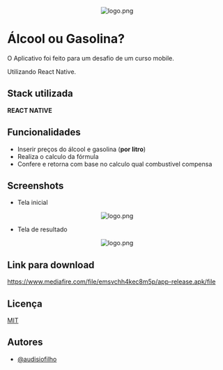 <p align="center">
  <img src="https://uploaddeimagens.com.br/images/003/864/195/full/logo.png?1652309328" alt="logo.png"/>
</p>

# Álcool ou Gasolina?

O Aplicativo foi feito para um desafio de um curso mobile.

Utilizando React Native.

## Stack utilizada

**REACT NATIVE**

## Funcionalidades

- Inserir preços do álcool e gasolina (**por litro**)
- Realiza o calculo da fórmula
- Confere e retorna com base no calculo qual combustivel compensa

## Screenshots

- Tela inicial

<p align="center">
  <img src="https://uploaddeimagens.com.br/images/003/864/230/full/Capturar.PNG?1652311508" alt="logo.png"/>
</p>

- Tela de resultado
<p align="center">
  <img src="https://uploaddeimagens.com.br/images/003/864/236/full/123.PNG?16523116158" alt="logo.png"/>
</p>

## Link para download

https://www.mediafire.com/file/emsvchh4kec8m5p/app-release.apk/file

## Licença

[MIT](https://choosealicense.com/licenses/mit/)

## Autores

- [@audisiofilho](https://github.com/audisiofilho)
